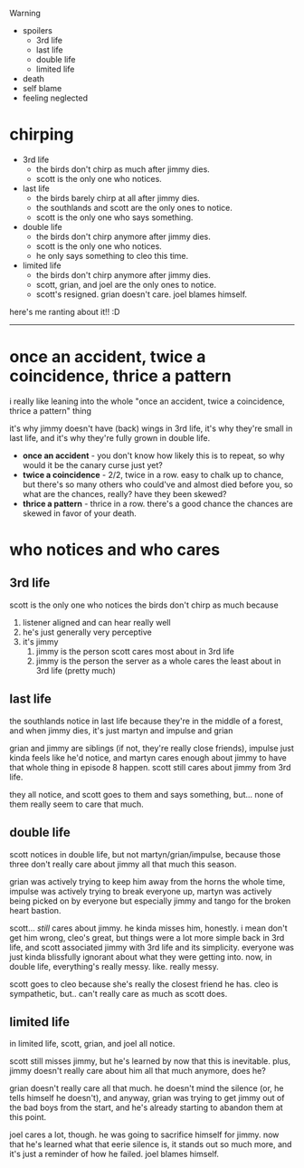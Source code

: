 > [!WARNING]
> - spoilers
>   - 3rd life
>   - last life
>   - double life
>   - limited life
>  - death
>  - self blame
>  - feeling neglected

# chirping

- 3rd life
  - the birds don't chirp as much after jimmy dies.
  - scott is the only one who notices.
- last life
  - the birds barely chirp at all after jimmy dies.
  - the southlands and scott are the only ones to notice.
  - scott is the only one who says something.
- double life
  - the birds don't chirp anymore after jimmy dies.
  - scott is the only one who notices.
  - he only says something to cleo this time.
- limited life
  - the birds don't chirp anymore after jimmy dies.
  - scott, grian, and joel are the only ones to notice.
  - scott's resigned. grian doesn't care. joel blames himself.

here's me ranting about it!! :D

---

# once an accident, twice a coincidence, thrice a pattern

i really like leaning into the whole "once an accident, twice a coincidence, thrice a pattern" thing

it's why jimmy doesn't have (back) wings in 3rd life, it's why they're small in last life, and it's why they're fully grown in double life.
- **once an accident** - you don't know how likely this is to repeat, so why would it be the canary curse just yet?
- **twice a coincidence** - 2/2, twice in a row. easy to chalk up to chance, but there's so many others who could've and almost died before you, so what are the chances, really? have they been skewed?
- **thrice a pattern** - thrice in a row. there's a good chance the chances are skewed in favor of your death.

# who notices and who cares

## 3rd life

scott is the only one who notices the birds don't chirp as much because
1. listener aligned and can hear really well
2. he's just generally very perceptive
3. it's jimmy
   1. jimmy is the person scott cares most about in 3rd life
   2. jimmy is the person the server as a whole cares the least about in 3rd life (pretty much)

## last life

the southlands notice in last life because they're in the middle of a forest, and when jimmy dies, it's just martyn and impulse and grian

grian and jimmy are siblings (if not, they're really close friends), impulse just kinda feels like he'd notice, and martyn cares enough about jimmy to have that whole thing in episode 8 happen. scott still cares about jimmy from 3rd life.

they all notice, and scott goes to them and says something, but... none of them really seem to care that much.

## double life

scott notices in double life, but not martyn/grian/impulse, because those three don't really care about jimmy all that much this season.

grian was actively trying to keep him away from the horns the whole time, impulse was actively trying to break everyone up, martyn was actively being picked on by everyone but especially jimmy and tango for the broken heart bastion.

scott... *still* cares about jimmy. he kinda misses him, honestly. i mean don't get him wrong, cleo's great, but things were a lot more simple back in 3rd life, and scott associated jimmy with 3rd life and its simplicity. everyone was just kinda blissfully ignorant about what they were getting into. now, in double life, everything's really messy. like. really messy.

scott goes to cleo because she's really the closest friend he has. cleo is sympathetic, but.. can't really care as much as scott does.

## limited life

in limited life, scott, grian, and joel all notice.

scott still misses jimmy, but he's learned by now that this is inevitable. plus, jimmy doesn't really care about him all that much anymore, does he?

grian doesn't really care all that much. he doesn't mind the silence (or, he tells himself he doesn't), and anyway, grian was trying to get jimmy out of the bad boys from the start, and he's already starting to abandon them at this point.

joel cares a lot, though. he was going to sacrifice himself for jimmy. now that he's learned what that eerie silence is, it stands out so much more, and it's just a reminder of how he failed. joel blames himself.
